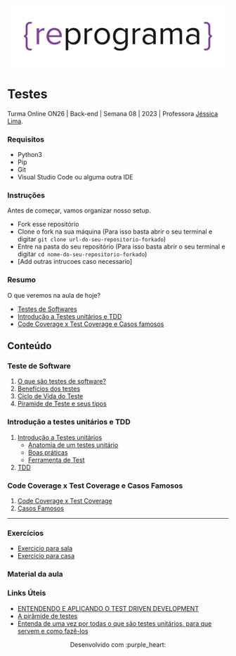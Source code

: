 <h1 align="center">
  <img src="assets/reprograma-fundos-claros.png" alt="logo reprograma" width="500">
</h1>

# Testes

Turma Online ON26 | Back-end | Semana 08 | 2023 | Professora [Jéssica Lima](https://github.com/Jessicaluana2693).

### Requisitos

- Python3
- Pip
- Git
- Visual Studio Code ou alguma outra IDE


### Instruções
Antes de começar, vamos organizar nosso setup.
* Fork esse repositório 
* Clone o fork na sua máquina (Para isso basta abrir o seu terminal e digitar `git clone url-do-seu-repositorio-forkado`)
* Entre na pasta do seu repositório (Para isso basta abrir o seu terminal e digitar `cd nome-do-seu-repositorio-forkado`)
* [Add outras intrucoes caso necessario]

### Resumo
O que veremos na aula de hoje?
* [Testes de Softwares](#tema1)
* [Introdução a Testes unitários e TDD](#tema2)
* [Code Coverage x Test Coverage e Casos famosos](#tema3)

## Conteúdo
### Teste de Software 
1. [O que são testes de software?](#topico1)
2. [Benefícios dos testes](#topico2)
3. [Ciclo de Vida do Teste](#topico2)
4. [Piramide de Teste e seus tipos](#topico2)
### Introdução a testes unitários e TDD 
1. [Introdução a Testes unitários](#topico3)
   * [Anatomia de um testes unitário](#subtopico1)
   * [Boas práticas](#subtopico2)
   * [Ferramenta de Test](#subtopico2)
2. [TDD](#topico3)
   
### Code Coverage x Test Coverage e Casos Famosos
1. [Code Coverage x Test Coverage](#topico4)
2. [Casos Famosos](#topico4)


***
### Exercícios 
* [Exercicio para sala](https://github.com/reprograma/on26-python-s07-testes/tree/main/exercicios/para-sala)
* [Exercicio para casa](https://github.com/reprograma/on26-python-s07-testes/tree/main/exercicios/para-casa)


### Material da aula 

### Links Úteis
- [ENTENDENDO E APLICANDO O TEST DRIVEN DEVELOPMENT](https://blog.onedaytesting.com.br/test-driven-development/)
- [A pirâmide de testes](https://medium.com/creditas-tech/a-pirâmide-de-testes-a0faec465cc2)
- [Entenda de uma vez por todas o que são testes unitários, para que servem e como fazê-los](https://dayvsonlima.medium.com/entenda-de-uma-vez-por-todas-o-que-são-testes-unitários-para-que-servem-e-como-fazê-los-2a6f645bab3)


<p align="center">
Desenvolvido com :purple_heart:  
</p>

